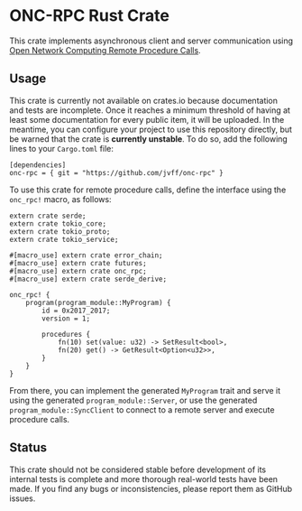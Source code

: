 # ONC-RPC Rust Crate

This crate implements asynchronous client and server communication using [Open
Network Computing Remote Procedure Calls][rfc].

[rfc]: https://tools.ietf.org/html/rfc1057

## Usage

This crate is currently not available on crates.io because documentation and
tests are incomplete. Once it reaches a minimum threshold of having at least
some documentation for every public item, it will be uploaded. In the meantime,
you can configure your project to use this repository directly, but be warned
that the crate is **currently unstable**. To do so, add the following lines to
your `Cargo.toml` file:

    [dependencies]
    onc-rpc = { git = "https://github.com/jvff/onc-rpc" }

To use this crate for remote procedure calls, define the interface using the
`onc_rpc!` macro, as follows:

    extern crate serde;
    extern crate tokio_core;
    extern crate tokio_proto;
    extern crate tokio_service;

    #[macro_use] extern crate error_chain;
    #[macro_use] extern crate futures;
    #[macro_use] extern crate onc_rpc;
    #[macro_use] extern crate serde_derive;

    onc_rpc! {
        program(program_module::MyProgram) {
            id = 0x2017_2017;
            version = 1;

            procedures {
                fn(10) set(value: u32) -> SetResult<bool>,
                fn(20) get() -> GetResult<Option<u32>>,
            }
        }
    }

From there, you can implement the generated `MyProgram` trait and serve it
using the generated `program_module::Server`, or use the generated
`program_module::SyncClient` to connect to a remote server and execute procedure
calls.

## Status

This crate should not be considered stable before development of its internal
tests is complete and more thorough real-world tests have been made. If you find
any bugs or inconsistencies, please report them as GitHub issues.
